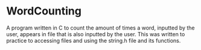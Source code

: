 # WordCounting
A program written in C to count the amount of times a word, inputted by the user, appears in file that is also inputted by the user.
This was written to practice to accessing files and using the string.h file and its functions.
